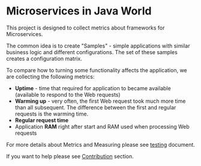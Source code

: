 # Microservices in Java World

This project is designed to collect metrics about frameworks for Microservices.

The common idea is to create "Samples" - simple applications with similar business logic and different configurations. 
The set of these samples creates a configuration matrix.

To compare how to turning some functionality affects the application, we are collecting the following metrics:

* **Uptime** - time that required for application to became available (available to respond to the Web requests)
* **Warming up** - very often, the first Web request took much more time than all subsequent. 
The difference between the first and regular requests is the warming time.
* **Regular request time**
* Application **RAM** right after start and RAM used when processing Web requests

For more details about Metrics and Measuring please see [testing](./testing.md) document.

If you want to help please see [Contribution](contributing.md) section.